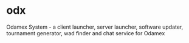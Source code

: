 # odx
Odamex System - a client launcher, server launcher, software updater, tournament generator, wad finder and chat service for Odamex

